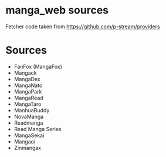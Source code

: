 # manga_web sources
Fetcher code taken from https://github.com/p-stream/providers

# Sources
- FanFox (MangaFox)
- Mangack
- MangaDex
- MangaNato
- MangaPark
- MangaRead
- MangaTaro
- ManhuaBuddy
- NovaManga
- Readmanga
- Read Manga Series
- MangaSekai
- Mangaoi
- Zinmangax